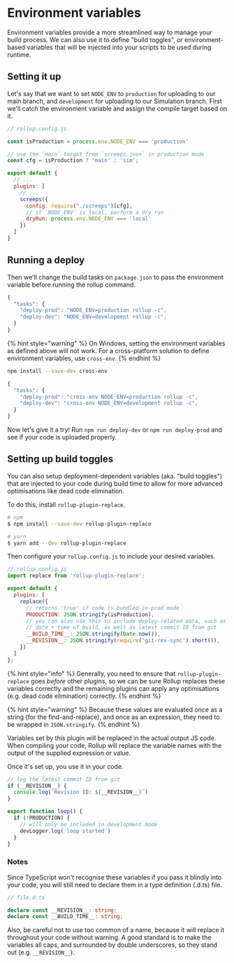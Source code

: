 # Environment variables

Environment variables provide a more streamlined way to manage your build process. We can also use it to define "build toggles", or environment-based variables that will be injected into your scripts to be used during runtime.

## Setting it up

Let's say that we want to set `NODE_ENV` to `production` for uploading to our main branch, and `development` for uploading to our Simulation branch. First we'll catch the environment variable and assign the compile target based on it.

```javascript
// rollup.config.js

const isProduction = process.env.NODE_ENV === 'production'

// use the `main` target from `screeps.json` in production mode
const cfg = isProduction ? 'main' : 'sim';

export default {
  // ...
  plugins: [
    // ...
    screeps({
      config: require("./screeps")[cfg],
      // if `NODE_ENV` is local, perform a dry run
      dryRun: process.env.NODE_ENV === 'local'
    })
  ]
}
```

## Running a deploy

Then we'll change the build tasks on `package.json` to pass the environment variable before running the rollup command.

```javascript
{
  "tasks": {
    "deploy-prod": "NODE_ENV=production rollup -c",
    "deploy-dev": "NODE_ENV=development rollup -c",
  }
}
```

{% hint style="warning" %}
On Windows, setting the environment variables as defined above will not work. For a cross-platform solution to define environment variables, use `cross-env`.
{% endhint %}

```bash
npm install --save-dev cross-env
```

```javascript
{
  "tasks": {
    "deploy-prod": "cross-env NODE_ENV=production rollup -c",
    "deploy-dev": "cross-env NODE_ENV=development rollup -c",
  }
}
```

Now let's give it a try! Run `npm run deploy-dev` or `npm run deploy-prod` and see if your code is uploaded properly.

## Setting up build toggles

You can also setup deployment-dependent variables \(aka. "build toggles"\) that are injected to your code during build time to allow for more advanced optimisations like dead code elimination.

To do this, install `rollup-plugin-replace`.

```bash
# npm
$ npm install --save-dev rollup-plugin-replace

# yarn
$ yarn add --dev rollup-plugin-replace
```

Then configure your `rollup.config.js` to include your desired variables.

```javascript
// rollup.config.js
import replace from 'rollup-plugin-replace';

export default {
  plugins: [
    replace({
      // returns 'true' if code is bundled in prod mode
      PRODUCTION: JSON.stringify(isProduction),
      // you can also use this to include deploy-related data, such as
      // date + time of build, as well as latest commit ID from git
      __BUILD_TIME__: JSON.stringify(Date.now()),
      __REVISION__: JSON.stringify(require('git-rev-sync').short()),
    })
  ]
};
```

{% hint style="info" %}
Generally, you need to ensure that `rollup-plugin-replace` goes _before_ other plugins, so we can be sure Rollup replaces these variables correctly and the remaining plugins can apply any optimisations \(e.g. dead code elimination\) correctly.
{% endhint %}

{% hint style="warning" %}
Because these values are evaluated once as a string \(for the find-and-replace\), and once as an expression, they need to be wrapped in `JSON.stringify`.
{% endhint %}

Variables set by this plugin will be replaced in the actual output JS code. When compiling your code, Rollup will replace the variable names with the output of the supplied expression or value.

Once it's set up, you use it in your code.

```typescript
// log the latest commit ID from git
if (__REVISION__) {
  console.log(`Revision ID: ${__REVISION__}`)
}

export function loop() {
  if (!PRODUCTION) {
    // will only be included in development mode
    devLogger.log('loop started')
  }
}
```

### Notes

Since TypeScript won't recognise these variables if you pass it blindly into your code, you will still need to declare them in a type definition \(.d.ts\) file.

```typescript
// file.d.ts

declare const __REVISION__: string;
declare const __BUILD_TIME__: string;
```

Also, be careful not to use too common of a name, because it will replace it throughout your code without warning. A good standard is to make the variables all caps, and surrounded by double underscores, so they stand out \(e.g. `__REVISION__`\).

